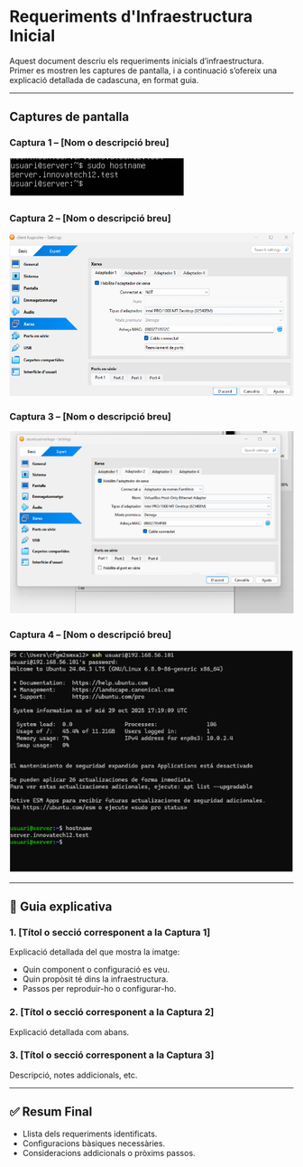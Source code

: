 # Requeriments d'Infraestructura Inicial

Aquest document descriu els requeriments inicials d’infraestructura.  
Primer es mostren les captures de pantalla, i a continuació s’ofereix una explicació detallada de cadascuna, en format guia.

---

## Captures de pantalla

### Captura 1 – [Nom o descripció breu]
![Captura 1](img/captura01.png)

### Captura 2 – [Nom o descripció breu]
![Captura 2](img/captura02.png)

### Captura 3 – [Nom o descripció breu]
![Captura 3](img/captura03.png)

### Captura 4 – [Nom o descripció breu]
![Captura 4](img/captura04.png)

---

## 🧭 Guia explicativa

### 1. [Títol o secció corresponent a la Captura 1]
Explicació detallada del que mostra la imatge:  
- Quin component o configuració es veu.  
- Quin propòsit té dins la infraestructura.  
- Passos per reproduir-ho o configurar-ho.

### 2. [Títol o secció corresponent a la Captura 2]
Explicació detallada com abans.

### 3. [Títol o secció corresponent a la Captura 3]
Descripció, notes addicionals, etc.

---

## ✅ Resum Final

- Llista dels requeriments identificats.  
- Configuracions bàsiques necessàries.  
- Consideracions addicionals o pròxims passos.
